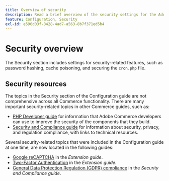 ```yaml
---
title: Overview of security
description: Read a brief overview of the security settings for the Adobe Commerce application.
feature: Configuration, Security
exl-id: e596d03f-8428-4ad7-a563-8b7f371ed5b4
---
```

# Security overview

The Security section includes settings for security-related features, such as password hashing, cache poisoning, and securing the `cron.php` file.

## Security resources

The topics in the Security section of the Configuration guide are not comprehensive across all Commerce functionality. There are many important security-related topics in other Commerce guides, such as:

- [PHP Developer guide](https://developer.adobe.com/commerce/php/development/security/) for information that Adobe Commerce developers can use to improve the security of the components that they build.
- [Security and Compliance guide](https://devdocs.magento.com/security/security-and-compliance.html) for information about security, privacy, and regulation compliance, with links to technical resources.

Several security-related topics that were included in the Configuration guide at one time, are now located in the following guides:

- [Google reCAPTCHA](https://devdocs.magento.com/guides/v2.4/security/google-recaptcha.html) in the _Extension guide_.
- [Two-Factor Authentication](https://developer.adobe.com/commerce/testing/functional-testing-framework/two-factor-authentication/) in the _Extension guide_.
- [General Data Protection Regulation (GDPR) compliance](https://devdocs.magento.com/compliance/privacy/gdpr.html) in the _Security and Compliance guide_.
